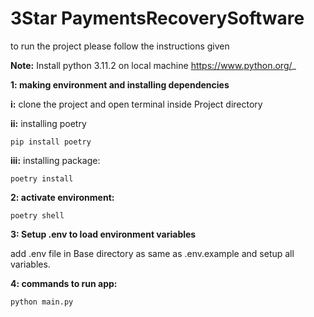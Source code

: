 # 3Star PaymentsRecoverySoftware

to run the project please follow the instructions given

**Note:** Install python 3.11.2 on local machine https://www.python.org/_

**1: making environment and installing dependencies**

**i:** clone the project and open terminal inside Project directory

**ii:** installing poetry

```
pip install poetry
```

**iii:** installing package:

```
poetry install
```

**2: activate environment:**

```
poetry shell
```

**3: Setup .env to load environment variables**

add .env file in Base directory as same as .env.example and setup all variables.

**4: commands to run app:**

```
python main.py
```
